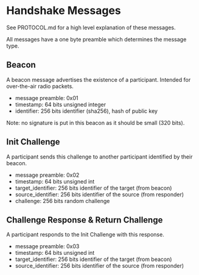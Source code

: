 Handshake Messages
==================

See PROTOCOL.md for a high level explanation of these messages.

All messages have a one byte preamble which determines the message type.

Beacon
------

A beacon message advertises the existence of a participant. Intended for over-the-air radio packets.

-   message preamble: 0x01
-   timestamp: 64 bits unsigned integer
-   identifier: 256 bits identifier (sha256), hash of public key

Note: no signature is put in this beacon as it should be small (320 bits).

Init Challenge
--------------

A participant sends this challenge to another participant identified by their beacon.

-   message preamble: 0x02
-   timestamp: 64 bits unsigned int
-   target\_identifier: 256 bits identifier of the target (from beacon)
-   source\_identifier: 256 bits identifier of the source (from responder)
-   challenge: 256 bits random challenge

Challenge Response & Return Challenge
-------------------------------------

A participant responds to the Init Challenge with this response.

-   message preamble: 0x03
-   timestamp: 64 bits unsigned int
-   target\_identifier: 256 bits identifier of the target (from beacon)
-   source\_identifier: 256 bits identifier of the source (from responder)
